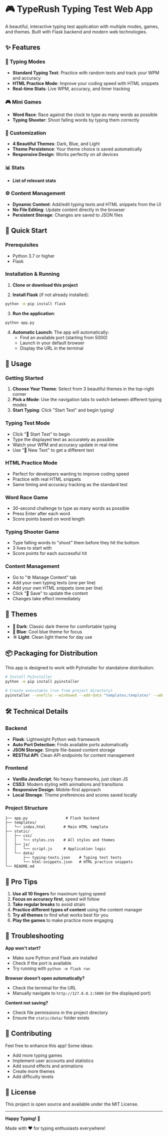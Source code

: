# 🎮 TypeRush Typing Test Web App

A beautiful, interactive typing test application with multiple modes, games, and themes. Built with Flask backend and modern web technologies.

## ✨ Features

### 🎯 Typing Modes
- **Standard Typing Test**: Practice with random texts and track your WPM and accuracy
- **HTML Practice Mode**: Improve your coding speed with HTML snippets
- **Real-time Stats**: Live WPM, accuracy, and timer tracking

### 🎮 Mini Games
- **Word Race**: Race against the clock to type as many words as possible
- **Typing Shooter**: Shoot falling words by typing them correctly

### 🎨 Customization
- **4 Beautiful Themes**: Dark, Blue, and Light
- **Theme Persistence**: Your theme choice is saved automatically
- **Responsive Design**: Works perfectly on all devices
### 📊 Stats
- **List of relevant stats**
### ⚙️ Content Management
- **Dynamic Content**: Add/edit typing texts and HTML snippets from the UI
- **No File Editing**: Update content directly in the browser
- **Persistent Storage**: Changes are saved to JSON files

## 🚀 Quick Start

### Prerequisites
- Python 3.7 or higher
- Flask

### Installation & Running

1. **Clone or download this project**

2. **Install Flask** (if not already installed):
```bash
python -m pip install flask
```

3. **Run the application**:
```bash
python app.py
```

4. **Automatic Launch**: The app will automatically:
   - Find an available port (starting from 5000)
   - Launch in your default browser
   - Display the URL in the terminal

## 📱 Usage

### Getting Started
1. **Choose Your Theme**: Select from 3 beautiful themes in the top-right corner
2. **Pick a Mode**: Use the navigation tabs to switch between different typing modes
3. **Start Typing**: Click "Start Test" and begin typing!

### Typing Test Mode
- Click "🚀 Start Test" to begin
- Type the displayed text as accurately as possible
- Watch your WPM and accuracy update in real-time
- Use "📄 New Text" to get a different text

### HTML Practice Mode
- Perfect for developers wanting to improve coding speed
- Practice with real HTML snippets
- Same timing and accuracy tracking as the standard test

### Word Race Game
- 30-second challenge to type as many words as possible
- Press Enter after each word
- Score points based on word length

### Typing Shooter Game
- Type falling words to "shoot" them before they hit the bottom
- 3 lives to start with
- Score points for each successful hit

### Content Management
- Go to "⚙️ Manage Content" tab
- Add your own typing texts (one per line)
- Add your own HTML snippets (one per line)
- Click "💾 Save" to update the content
- Changes take effect immediately

## 🎨 Themes

- **🌙 Dark**: Classic dark theme for comfortable typing
- **💙 Blue**: Cool blue theme for focus
- **☀️ Light**: Clean light theme for day use

## 📦 Packaging for Distribution

This app is designed to work with PyInstaller for standalone distribution:

```bash
# Install PyInstaller
python -m pip install pyinstaller

# Create executable (run from project directory)
pyinstaller --onefile --windowed --add-data "templates;templates" --add-data "static;static" --icon "logo.ico" app.py

```

## 🛠️ Technical Details

### Backend
- **Flask**: Lightweight Python web framework
- **Auto Port Detection**: Finds available ports automatically
- **JSON Storage**: Simple file-based content storage
- **RESTful API**: Clean API endpoints for content management

### Frontend
- **Vanilla JavaScript**: No heavy frameworks, just clean JS
- **CSS3**: Modern styling with animations and transitions
- **Responsive Design**: Mobile-first approach
- **Local Storage**: Theme preferences and scores saved locally

### Project Structure
```
├── app.py                 # Flask backend
├── templates/
│   └── index.html        # Main HTML template
├── static/
│   ├── css/
│   │   └── styles.css    # All styles and themes
│   ├── js/
│   │   └── script.js     # Application logic
│   └── data/
│       ├── typing-texts.json    # Typing test texts
│       └── html-snippets.json   # HTML practice snippets
└── README.md
```

## 🎯 Pro Tips

1. **Use all 10 fingers** for maximum typing speed
2. **Focus on accuracy first**, speed will follow
3. **Take regular breaks** to avoid strain
4. **Practice different types of content** using the content manager
5. **Try all themes** to find what works best for you
6. **Play the games** to make practice more engaging

## 🐛 Troubleshooting

**App won't start?**
- Make sure Python and Flask are installed
- Check if the port is available
- Try running with `python -m flask run`

**Browser doesn't open automatically?**
- Check the terminal for the URL
- Manually navigate to `http://127.0.0.1:5000` (or the displayed port)

**Content not saving?**
- Check file permissions in the project directory
- Ensure the `static/data/` folder exists

## 🤝 Contributing

Feel free to enhance this app! Some ideas:
- Add more typing games
- Implement user accounts and statistics
- Add sound effects and animations
- Create more themes
- Add difficulty levels

## 📄 License

This project is open source and available under the MIT License.

---

**Happy Typing! 🎉**

Made with ❤️ for typing enthusiasts everywhere!